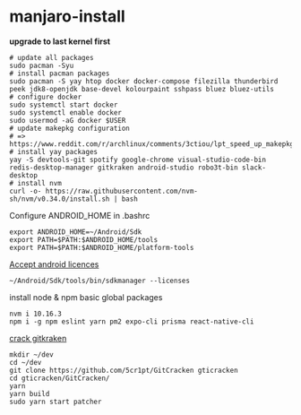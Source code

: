 # manjaro-install

**upgrade to last kernel first**

```console
# update all packages
sudo pacman -Syu
# install pacman packages
sudo pacman -S yay htop docker docker-compose filezilla thunderbird peek jdk8-openjdk base-devel kolourpaint sshpass bluez bluez-utils
# configure docker
sudo systemctl start docker
sudo systemctl enable docker
sudo usermod -aG docker $USER
# update makepkg configuration
# => https://www.reddit.com/r/archlinux/comments/3ctiou/lpt_speed_up_makepkg_by_skippingparallelizing/
# install yay packages
yay -S devtools-git spotify google-chrome visual-studio-code-bin redis-desktop-manager gitkraken android-studio robo3t-bin slack-desktop
# install nvm
curl -o- https://raw.githubusercontent.com/nvm-sh/nvm/v0.34.0/install.sh | bash
```

Configure ANDROID_HOME in .bashrc
```
export ANDROID_HOME=~/Android/Sdk
export PATH=$PATH:$ANDROID_HOME/tools
export PATH=$PATH:$ANDROID_HOME/platform-tools
```
[Accept android licences](https://stackoverflow.com/questions/39760172/you-have-not-accepted-the-license-agreements-of-the-following-sdk-components)
```console
~/Android/Sdk/tools/bin/sdkmanager --licenses
```
install node & npm basic global packages
```console
nvm i 10.16.3
npm i -g npm eslint yarn pm2 expo-cli prisma react-native-cli

```
[crack gitkraken](https://github.com/5cr1pt/GitCracken)
```console
mkdir ~/dev
cd ~/dev
git clone https://github.com/5cr1pt/GitCracken gticracken
cd gticracken/GitCracken/
yarn
yarn build
sudo yarn start patcher
```
```
